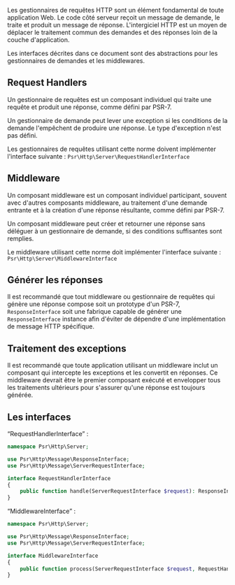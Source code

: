 Les gestionnaires de requêtes HTTP sont un élément fondamental de toute application Web. Le code côté serveur reçoit un message de demande, le traite et produit un message de réponse. L'intergiciel HTTP est un moyen de déplacer le traitement commun des demandes et des réponses loin de la couche d'application.

Les interfaces décrites dans ce document sont des abstractions pour les gestionnaires de demandes et les middlewares.

## Request Handlers

Un gestionnaire de requêtes est un composant individuel qui traite une requête et produit une réponse, comme défini par PSR-7.

Un gestionnaire de demande peut lever une exception si les conditions de la demande l'empêchent de produire une réponse. Le type d'exception n'est pas défini.

Les gestionnaires de requêtes utilisant cette norme doivent implémenter l'interface suivante : ```Psr\Http\Server\RequestHandlerInterface```

## Middleware

Un composant middleware est un composant individuel participant, souvent avec d'autres composants middleware, au traitement d'une demande entrante et à la création d'une réponse résultante, comme défini par PSR-7.

Un composant middleware peut créer et retourner une réponse sans déléguer à un gestionnaire de demande, si des conditions suffisantes sont remplies.

Le middleware utilisant cette norme doit implémenter l'interface suivante : ```Psr\Http\Server\MiddlewareInterface```

## Générer les réponses

Il est recommandé que tout middleware ou gestionnaire de requêtes qui génère une réponse compose soit un prototype d'un PSR-7, ```ResponseInterface``` soit une fabrique capable de générer une ```ResponseInterface``` instance afin d'éviter de dépendre d'une implémentation de message HTTP spécifique.

## Traitement des exceptions

Il est recommandé que toute application utilisant un middleware inclut un composant qui intercepte les exceptions et les convertit en réponses. Ce middleware devrait être le premier composant exécuté et envelopper tous les traitements ultérieurs pour s'assurer qu'une réponse est toujours générée.

## Les interfaces

“RequestHandlerInterface” :

```php
namespace Psr\Http\Server;

use Psr\Http\Message\ResponseInterface;
use Psr\Http\Message\ServerRequestInterface;

interface RequestHandlerInterface
{
    public function handle(ServerRequestInterface $request): ResponseInterface;
}
```

“MiddlewareInterface” :

```php
namespace Psr\Http\Server;

use Psr\Http\Message\ResponseInterface;
use Psr\Http\Message\ServerRequestInterface;

interface MiddlewareInterface
{
    public function process(ServerRequestInterface $request, RequestHandlerInterface $handler): ResponseInterface;
}
```